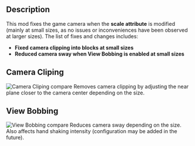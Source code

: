 ## Description
This mod fixes the game camera when the **scale attribute** is modified (mainly at small sizes, as no issues or inconveniences have been observed at larger sizes).
The list of fixes and changes includes:
- **Fixed camera clipping into blocks at small sizes**
- **Reduced camera sway when View Bobbing is enabled at small sizes**
## Camera Cliping
![Camera Cliping compare](./readme-assets/camera-cliping.gif)
Removes camera clipping by adjusting the near plane closer to the camera center depending on the size.
## View Bobbing
![View Bobbing compare](./readme-assets/view-bobbing.gif)
Reduces camera sway depending on the size. Also affects hand shaking intensity (configuration may be added in the future).
